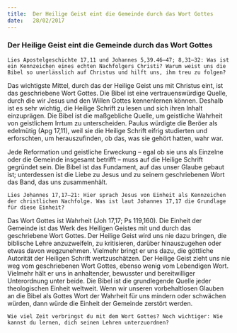 ```yaml
---
title:  Der Heilige Geist eint die Gemeinde durch das Wort Gottes
date:   28/02/2017
---
```


### Der Heilige Geist eint die Gemeinde durch das Wort Gottes 

`Lies Apostelgeschichte 17,11 und Johannes 5,39.46–47; 8,31–32: Was ist ein Kennzeichen eines echten Nachfolgers Christi? Warum weist uns die Bibel so unerlässlich auf Christus und hilft uns, ihm treu zu folgen?`

Das wichtigste Mittel, durch das der Heilige Geist uns mit Christus eint, ist das geschriebene Wort Gottes. Die Bibel ist eine vertrauenswürdige Quelle, durch die wir Jesus und den Willen Gottes kennenlernen können. Deshalb ist es sehr wichtig, die Heilige Schrift zu lesen und sich ihren Inhalt einzuprägen. Die Bibel ist die maßgebliche Quelle, um geistliche Wahrheit von geistlichem Irrtum zu unterscheiden. Paulus würdigte die Beröer als edelmütig (Apg 17,11), weil sie die Heilige Schrift eifrig studierten und erforschten, um herauszufinden, ob das, was sie gehört hatten, wahr war. 

Jede Reformation und geistliche Erweckung – egal ob sie uns als Einzelne oder die Gemeinde insgesamt betrifft – muss auf die Heilige Schrift gegründet sein. Die Bibel ist das Fundament, auf das unser Glaube gebaut ist; unterdessen ist die Liebe zu Jesus und zu seinem geschriebenen Wort das Band, das uns zusammenhält. 

`Lies Johannes 17,17–21: Hier sprach Jesus von Einheit als Kennzeichen der christlichen Nachfolge. Was ist laut Johannes 17,17 die Grundlage für diese Einheit?` 

Das Wort Gottes ist Wahrheit (Joh 17,17; Ps 119,160). Die Einheit der Gemeinde ist das Werk des Heiligen Geistes mit und durch das geschriebene Wort Gottes. Der Heilige Geist wird uns nie dazu bringen, die biblische Lehre anzuzweifeln, zu kritisieren, darüber hinauszugehen oder etwas davon wegzunehmen. Vielmehr bringt er uns dazu, die göttliche Autorität der Heiligen Schrift wertzuschätzen. Der Heilige Geist zieht uns nie weg vom geschriebenen Wort Gottes, ebenso wenig vom Lebendigen Wort. Vielmehr hält er uns in anhaltender, bewusster und bereitwilliger Unterordnung unter beide. Die Bibel ist die grundlegende Quelle jeder theologischen Einheit weltweit. Wenn wir unseren vorbehaltlosen Glauben an die Bibel als Gottes Wort der Wahrheit für uns mindern oder schwächen würden, dann würde die Einheit der Gemeinde zerstört werden. 

`Wie viel Zeit verbringst du mit dem Wort Gottes? Noch wichtiger: Wie kannst du lernen, dich seinen Lehren unterzuordnen?` 